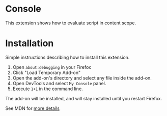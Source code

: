 # Console
This extension shows how to evaluate script in content scope.

# Installation
Simple instructions describing how to install this extension.

1. Open `about:debugging` in your Firefox
2. Click "Load Temporary Add-on"
3. Open the add-on's directory and select any file inside the add-on.
4. Open DevTools and select `My Console` panel.
5. Execute `1+1` in the command line.

The add-on will be installed, and will stay installed until you restart Firefox.

See MDN for [more details](https://developer.mozilla.org/en-US/Add-ons/WebExtensions/Temporary_Installation_in_Firefox)
